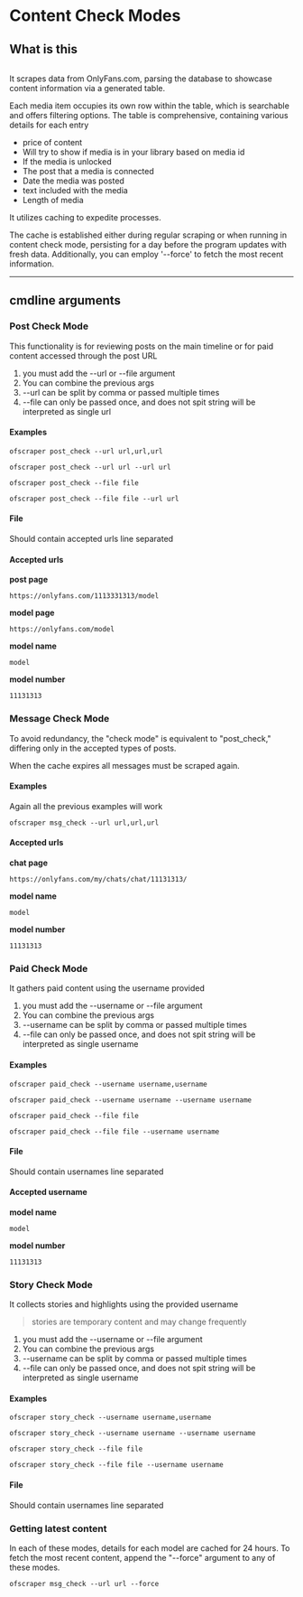 # Content Check Modes

## What is this

<figure><img src="../.gitbook/assets/image2.png" alt=""><figcaption></figcaption></figure>

It scrapes data from OnlyFans.com, parsing the database to showcase content information via a generated table.&#x20;

Each media item occupies its own row within the table, which is searchable and offers filtering options. The table is comprehensive, containing various details for each entry

* price of content
* Will try to show if media is in your library based on media id
* If the media is unlocked
* The post that a media is connected
* Date the media was posted
* text included with the media
* Length of media



It utilizes caching to expedite processes.&#x20;

The cache is established either during regular scraping or when running in content check mode, persisting for a day before the program updates with fresh data. Additionally, you can employ '--force' to fetch the most recent information.

***

## cmdline arguments

###

### Post Check Mode

This functionality is for reviewing posts on the main timeline or for paid content accessed through the post URL

1. you must add the --url or --file argument
2. You can combine the previous args
3. \--url can be split by comma or passed multiple times
4. \--file can only be passed once, and does not spit string will be interpreted as single url

#### Examples

`ofscraper post_check --url url,url,url`

`ofscraper post_check --url url --url url`

`ofscraper post_check --file file`

`ofscraper post_check --file file --url url`

#### File

Should contain accepted urls line separated

#### Accepted urls

**post page**

```
https://onlyfans.com/1113331313/model
```

**model page**

```
https://onlyfans.com/model
```

**model name**

```
model
```

**model number**

```
11131313
```

###

### Message Check Mode

To avoid redundancy, the "check mode" is equivalent to "post\_check," differing only in the accepted types of posts.&#x20;

When the cache expires all messages must be scraped again.

#### Examples

Again all the previous examples will work

`ofscraper msg_check --url url,url,url`

#### Accepted urls

**chat page**

```
https://onlyfans.com/my/chats/chat/11131313/
```

**model name**

```
model
```

**model number**

```
11131313
```

###

### Paid Check Mode

It gathers paid content using the username provided

1. you must add the --username or --file argument
2. You can combine the previous args
3. \--username can be split by comma or passed multiple times
4. \--file can only be passed once, and does not spit string will be interpreted as single username

#### Examples

```
ofscraper paid_check --username username,username
```

```
ofscraper paid_check --username username --username username
```

```
ofscraper paid_check --file file
```

```
ofscraper paid_check --file file --username username
```

#### File

Should contain usernames line separated

#### Accepted username

**model name**

```
model
```

**model number**

```
11131313
```

###

### Story Check Mode

It collects stories and highlights using the provided username

> stories are temporary content and may change frequently

1. you must add the --username or --file argument
2. You can combine the previous args
3. \--username can be split by comma or passed multiple times
4. \--file can only be passed once, and does not spit string will be interpreted as single username

#### Examples

`ofscraper story_check --username username,username`

`ofscraper story_check --username username --username username`

`ofscraper story_check --file file`

`ofscraper story_check --file file --username username`

#### File

Should contain usernames line separated

###

### Getting latest content

In each of these modes, details for each model are cached for 24 hours. To fetch the most recent content, append the "--force" argument to any of these modes.

```
ofscraper msg_check --url url --force
```
